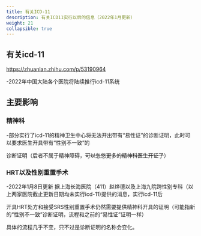 ```yaml
---
title: 有关ICD-11
description: 有关ICD11实行以后的信息（2022年1月更新）
weight: 21
collapsible: true
---
```


## 有关icd-11
https://zhuanlan.zhihu.com/p/53190964

-2022年中国大陆各个医院将陆续推行icd-11系统

## 主要影响

### 精神科

-部分实行了icd-11的精神卫生中心将无法开出带有“易性证”的诊断证明，此时可以要求医生开具带有“性别不一致”的

诊断证明（后者不属于精神障碍，~~可以忽悠更多的精神科医生开证了~~）

### HRT以及性别重置手术

-2022年1月8日更新
据上海长海医院（411）赵烨德以及上海九院跨性别专科（以上两家医院截止更新日期均未实行icd-11)提供的消息，实行icd-11后

开具HRT处方和接受SRS性别重置手术仍然需要提供精神科开具的证明（可能指新的“性别不一致”诊断证明，流程和之前的“易性证”证明一样）

具体的流程几乎不变，只不过是诊断证明的名称会变化。